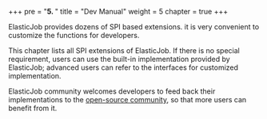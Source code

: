 +++
pre = "<b>5. </b>"
title = "Dev Manual"
weight = 5
chapter = true
+++

ElasticJob provides dozens of SPI based extensions. 
it is very convenient to customize the functions for developers.

This chapter lists all SPI extensions of ElasticJob.
If there is no special requirement, users can use the built-in implementation provided by ElasticJob; 
advanced users can refer to the interfaces for customized implementation.

ElasticJob community welcomes developers to feed back their implementations to the [open-source community](https://github.com/apache/shardingsphere-elasticjob/pulls), 
so that more users can benefit from it.

